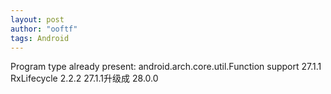 ```yaml
---
layout: post
author: "ooftf"
tags: Android
---
```


Program type already present: android.arch.core.util.Function
support 27.1.1  RxLifecycle 2.2.2
 27.1.1升级成 28.0.0